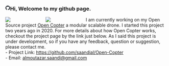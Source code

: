 ### <img align="left" src="img/github-mark.png" width="3%"> Hi, Welcome to my github page. 
<img align="left" src="https://github.com/saandial/Open-Copter/blob/main/src/images/opencopter.png" width="25%">
<img align="left" src="https://github.com/saandial/Open-Copter/blob/main/src/images/remote.png" width="25%">  
I am currently working on my Open Source project <a href="https://github.com/saandial/Open-Copter" target="_blank">Open Copter</a> a modular scalable drone. I started this project two years ago in 2020. For more details about how Open Copter works, checkout the project page by the link just below. As I said this project is under development, so if you have any feedback, question or suggestion, please contact me.<br>
- Project Link: <a href="https://github.com/saandial/Open-Copter" target="_blank">https://github.com/saandial/Open-Copter</a><br>
- Email: <a href="https://github.com/saandial/Open-Copter" target="_blank">almoutazar.saandi@gmail.com</a> 

<!-- I am currently working on my Open Source project Open Copter a modular and scalable drone. I started this project three years ago in 2020 by using Arduino boards. After a couple of tests, I decided to design my own PCB board for . For more details about how Open Copter works, all the needed parts (electronic, software and hardware) are avilable from the project page by the link just below. As I said this project is under development, so if you have any feedback, question or suggestion, please contact me.-->
